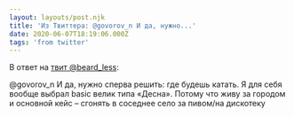 ```yaml
---
layout: layouts/post.njk
title: 'Из Твиттера: @govorov_n И да, нужно...'
date: 2020-06-07T18:19:06.000Z
tags: 'from twitter'
---
```

В ответ на [твит @beard_less](https://twitter.com/_/status/1269692978601263104):

@govorov_n И да, нужно сперва решить: где будешь катать. Я для себя вообще выбрал basic велик типа «Десна». Потому что живу за городом и основной кейс – сгонять в соседнее село за пивом/на дискотеку
